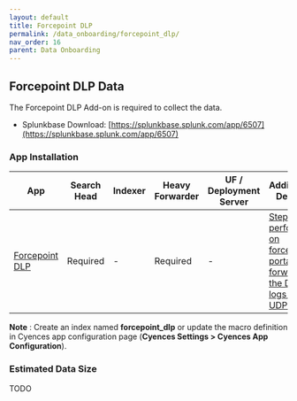 ```yaml
---
layout: default
title: Forcepoint DLP
permalink: /data_onboarding/forcepoint_dlp/
nav_order: 16
parent: Data Onboarding
---
```


## **Forcepoint DLP Data**

The Forcepoint DLP Add-on is required to collect the data.

* Splunkbase Download: 
[https://splunkbase.splunk.com/app/6507](https://splunkbase.splunk.com/app/6507) 


### App Installation

| App |  Search Head | Indexer | Heavy Forwarder | UF / Deployment Server | Additional Details |
| ---------  | ----------------------- | ------------------------------------------------------------- | -------------------------- | ----------------------------------------------------- | ------------------------ |
| [Forcepoint DLP](https://splunkbase.splunk.com/app/6507/) | Required | - | Required | - | [Steps to perform on forcepoint portal to forward the DLP logs via UDP/TCP](https://dnif.it/kb/device-integration/forcepoint-dlp/)

**Note** : Create an index named **forcepoint_dlp** or update the macro definition in Cyences app configuration page (**Cyences Settings > Cyences App Configuration**).

### Estimated Data Size

TODO
